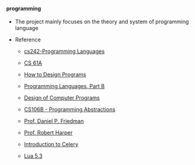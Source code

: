 #### programming
* The project mainly focuses on the theory and system of programming language


* Reference  
  - [cs242-Programming Languages](http://cs242.stanford.edu/f18/) 
  - [CS 61A](https://inst.eecs.berkeley.edu/~cs61a/fa18/)
  - [How to Design Programs](http://www.ccs.neu.edu/home/matthias/HtDP2e/)
  - [Programming Languages, Part B](https://www.coursera.org/learn/programming-languages)
  - [Design of Computer Programs](https://www.udacity.com/wiki/cs212#!#additional-reading)
  - [CS106B - Programming Abstractions](https://see.stanford.edu/Course/CS106B/143)

  - [Prof. Daniel P. Friedman](http://www.cs.indiana.edu/~dfried/)
  - [Prof. Robert Harper](http://www.cs.cmu.edu/~rwh/)
  - [Introduction to Celery](http://docs.celeryproject.org/en/master/internals/guide.html)
  - [Lua 5.3](http://cloudwu.github.io/lua53doc/)
